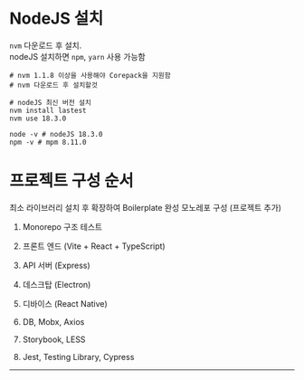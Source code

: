 # NodeJS 설치

`nvm` 다운로드 후 설치.  
nodeJS 설치하면 `npm`, `yarn` 사용 가능함

```shell
# nvm 1.1.8 이상을 사용해야 Corepack을 지원함
# nvm 다운로드 후 설치할것

# nodeJS 최신 버전 설치
nvm install lastest
nvm use 18.3.0

node -v # nodeJS 18.3.0
npm -v # mpm 8.11.0
```

# 프로젝트 구성 순서

최소 라이브러리 설치 후 확장하여 Boilerplate 완성
모노레포 구성 (프로젝트 추가)

1. Monorepo 구조 테스트
2. 프론트 엔드 (Vite + React + TypeScript)
3. API 서버 (Express)


4. 데스크탑 (Electron)
5. 디바이스 (React Native)


1. DB, Mobx, Axios
2. Storybook, LESS
3. Jest, Testing Library, Cypress



--------------------------------------




